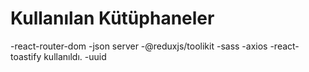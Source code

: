 # Kullanılan Kütüphaneler

-react-router-dom
-json server
-@reduxjs/toolikit
-sass
-axios
-react-toastify kullanıldı.
-uuid
